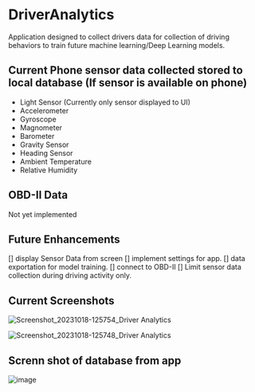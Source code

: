 # DriverAnalytics

Application designed to collect drivers data for collection of driving behaviors to train future machine learning/Deep Learning models.

## Current Phone sensor data collected stored to local database (If sensor is available on phone)
- Light Sensor (Currently only sensor displayed to UI)
- Accelerometer
- Gyroscope
- Magnometer
- Barometer
- Gravity Sensor
- Heading Sensor
- Ambient Temperature
- Relative Humidity

## OBD-II Data
Not yet implemented

## Future Enhancements
[] display Sensor Data from screen
[] implement settings for app.
[] data exportation for model training.
[] connect to OBD-II 
[] Limit sensor data collection during driving activity only.

## Current Screenshots
![Screenshot_20231018-125754_Driver Analytics](https://github.com/twobit-five/DriverAnalytics/assets/69398054/1dde29e8-9f13-4274-a9b1-3c2d3fbe6149)

![Screenshot_20231018-125748_Driver Analytics](https://github.com/twobit-five/DriverAnalytics/assets/69398054/2c697c5b-b0ec-470b-b2e0-6d061713cf5b)

## Screnn shot of database from app
![image](https://github.com/twobit-five/DriverAnalytics/assets/69398054/df566f31-61aa-4ddb-b37e-ca416869387a)

